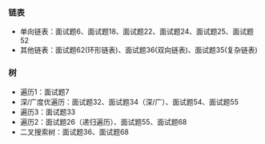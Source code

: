 ### 链表

- 单向链表：面试题6、面试题18、面试题22、面试题24、面试题25、面试题52
- 其他链表：面试题62(环形链表)、面试题36(双向链表)、面试题35(复杂链表)

### 树

- 遍历1：面试题7
- 深/广度优遍历：面试题32、面试题34（深/广）、面试题54、面试题55
- 遍历3：面试题33
- 遍历2：面试题26（递归遍历）、面试题55、面试题68
- 二叉搜索树：面试题36、面试题68